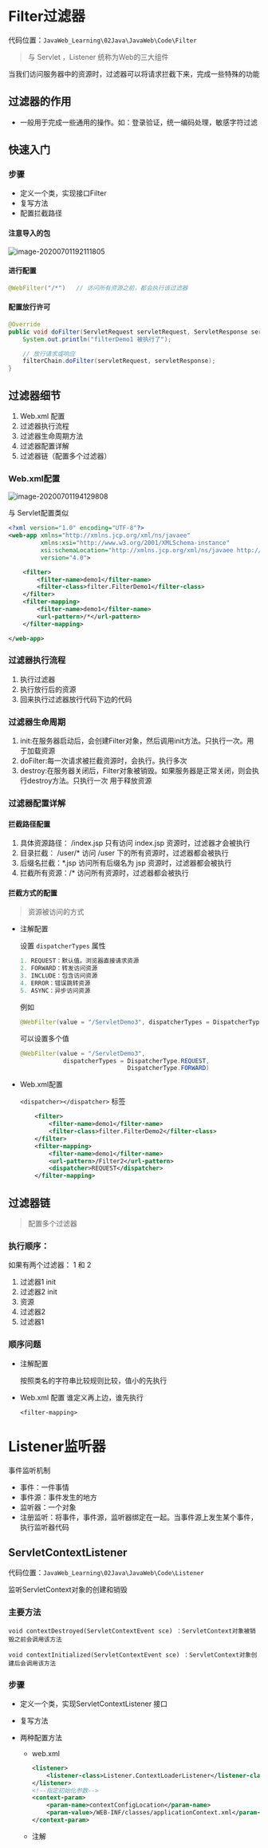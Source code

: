 # Filter过滤器

代码位置：`JavaWeb_Learning\02Java\JavaWeb\Code\Filter`

>   与 Servlet ，Listener  统称为Web的三大组件

当我们访问服务器中的资源时，过滤器可以将请求拦截下来，完成一些特殊的功能

## 过滤器的作用

*   一般用于完成一些通用的操作。如：登录验证，统一编码处理，敏感字符过滤



## 快速入门

### 步骤

*   定义一个类，实现接口Filter
*   复写方法
*   配置拦截路径

#### 注意导入的包

<img src="img/image-20200701192111805.png" alt="image-20200701192111805"  />

#### 进行配置

```java
@WebFilter("/*")   // 访问所有资源之前，都会执行该过滤器
```

#### 配置放行许可

```java
@Override
public void doFilter(ServletRequest servletRequest, ServletResponse servletResponse, FilterChain filterChain) throws IOException, ServletException {
    System.out.println("filterDemo1 被执行了");

    // 放行请求或响应
    filterChain.doFilter(servletRequest, servletResponse);
}
```



## 过滤器细节

1.  Web.xml 配置
2.  过滤器执行流程
3.  过滤器生命周期方法
4.  过滤器配置详解
5.  过滤器链（配置多个过滤器）



### Web.xml配置

![image-20200701194129808](img/image-20200701194129808.png)

与 Servlet配置类似

```xml
<?xml version="1.0" encoding="UTF-8"?>
<web-app xmlns="http://xmlns.jcp.org/xml/ns/javaee"
         xmlns:xsi="http://www.w3.org/2001/XMLSchema-instance"
         xsi:schemaLocation="http://xmlns.jcp.org/xml/ns/javaee http://xmlns.jcp.org/xml/ns/javaee/web-app_4_0.xsd"
         version="4.0">

    <filter>
        <filter-name>demo1</filter-name>
        <filter-class>filter.FilterDemo1</filter-class>
    </filter>
    <filter-mapping>
        <filter-name>demo1</filter-name>
        <url-pattern>/*</url-pattern>
    </filter-mapping>

</web-app>
```



### 过滤器执行流程

1. 执行过滤器
 2. 执行放行后的资源
 3. 回来执行过滤器放行代码下边的代码



### 过滤器生命周期

1. init:在服务器启动后，会创建Filter对象，然后调用init方法。只执行一次。用于加载资源
  2. doFilter:每一次请求被拦截资源时，会执行。执行多次
  3.  destroy:在服务器关闭后，Filter对象被销毁。如果服务器是正常关闭，则会执行destroy方法。只执行一次   用于释放资源



### 过滤器配置详解

#### 拦截路径配置

1.  具体资源路径： /index.jsp  只有访问 index.jsp 资源时，过滤器才会被执行
2.  目录拦截： /user/*   访问 /user 下的所有资源时，过滤器都会被执行
3.  后缀名拦截：*.jsp   访问所有后缀名为 jsp 资源时，过滤器都会被执行
4.  拦截所有资源：/*    访问所有资源时，过滤器都会被执行

#### 拦截方式的配置

>   资源被访问的方式

*   注解配置

    设置 `dispatcherTypes` 属性

    ```java
    1. REQUEST：默认值。浏览器直接请求资源
    2. FORWARD：转发访问资源
    3. INCLUDE：包含访问资源
    4. ERROR：错误跳转资源
    5. ASYNC：异步访问资源
    ```

    例如
    
    ```java
    @WebFilter(value = "/ServletDemo3", dispatcherTypes = DispatcherType.REQUEST)
    ```
    
    可以设置多个值
    
    ```java
    @WebFilter(value = "/ServletDemo3",
    			dispatcherTypes = DispatcherType.REQUEST, 
    							  DispatcherType.FORWARD)
    ```
    
*   Web.xml配置

    `<dispatcher></dispatcher>`  标签

    ```xml
        <filter>
            <filter-name>demo1</filter-name>
            <filter-class>filter.FilterDemo2</filter-class>
        </filter>
        <filter-mapping>
            <filter-name>demo1</filter-name>
            <url-pattern>/Filter2</url-pattern>
            <dispatcher>REQUEST</dispatcher>
        </filter-mapping>
    ```



## 过滤器链

>   配置多个过滤器

### 执行顺序：

如果有两个过滤器： 1 和 2

1.  过滤器1 init
2.  过滤器2  init
3.  资源
4.  过滤器2 
5.  过滤器1

### 顺序问题

*   注解配置

    按照类名的字符串比较规则比较，值小的先执行

*   Web.xml 配置    谁定义再上边，谁先执行

    `<filter-mapping>`



# Listener监听器

事件监听机制

*   事件：一件事情
*   事件源：事件发生的地方
*   监听器：一个对象
*   注册监听：将事件，事件源，监听器绑定在一起。当事件源上发生某个事件，执行监听器代码



## ServletContextListener

代码位置：`JavaWeb_Learning\02Java\JavaWeb\Code\Listener`

监听ServletContext对象的创建和销毁
### 主要方法

```
void contextDestroyed(ServletContextEvent sce) ：ServletContext对象被销毁之前会调用该方法

void contextInitialized(ServletContextEvent sce) ：ServletContext对象创建后会调用该方法
```

### 步骤

*   定义一个类，实现ServletContextListener 接口

*   复写方法

*   两种配置方法

    *   web.xml

        ```xml
        <listener>
        	<listener-class>Listener.ContextLoaderListener</listener-class>
        </listener>
        <!--指定初始化参数-->
        <context-param>
        	<param-name>contextConfigLocation</param-name>
        	<param-value>/WEB-INF/classes/applicationContext.xml</param-value>
        </context-param>
        ```

    *   注解

        


